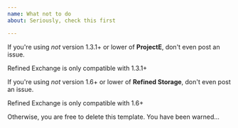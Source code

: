 ```yaml
---
name: What not to do
about: Seriously, check this first

---
```


If you're using *not* version 1.3.1+ or lower of **ProjectE**, don't even post an issue.

Refined Exchange is only compatible with 1.3.1+

If you're using *not* version 1.6+ or lower of **Refined Storage**, don't even post an issue.

Refined Exchange is only compatible with 1.6+

Otherwise, you are free to delete this template. You have been warned...
